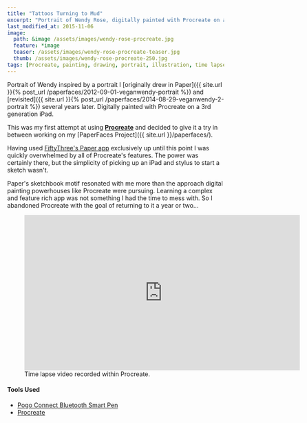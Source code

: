 ```yaml
---
title: "Tattoos Turning to Mud"
excerpt: "Portrait of Wendy Rose, digitally painted with Procreate on an iPad."
last_modified_at: 2015-11-06
image: 
  path: &image /assets/images/wendy-rose-procreate.jpg
  feature: *image
  teaser: /assets/images/wendy-rose-procreate-teaser.jpg
  thumb: /assets/images/wendy-rose-procreate-250.jpg
tags: [Procreate, painting, drawing, portrait, illustration, time lapse]
---
```


Portrait of Wendy inspired by a portrait I [originally drew in Paper]({{ site.url }}{% post_url /paperfaces/2012-09-01-veganwendy-portrait %}) and [revisited]({{ site.url }}{% post_url /paperfaces/2014-08-29-veganwendy-2-portrait %}) several years later. Digitally painted with Procreate on a 3rd generation iPad. 

This was my first attempt at using [**Procreate**](http://procreate.si/) and decided to give it a try in between working on my [PaperFaces Project]({{ site.url }}/paperfaces/).

Having used [FiftyThree's Paper app](http://www.fiftythree.com/) exclusively up until this point I was quickly overwhelmed by all of Procreate's features. The power was certainly there, but the simplicity of picking up an iPad and stylus to start a sketch wasn't.

Paper's sketchbook motif resonated with me more than the approach digital painting powerhouses like Procreate were pursuing. Learning a complex and feature rich app was not something I had the time to mess with. So I abandoned Procreate with the goal of returning to it a year or two...

<figure>
  <iframe width="640" height="360" src="https://www.youtube-nocookie.com/embed/w2e0phIhGq8?controls=0&amp;showinfo=0" frameborder="0" allowfullscreen></iframe>
  <figcaption>Time lapse video recorded within Procreate.</figcaption>
</figure>

#### Tools Used

- [Pogo Connect Bluetooth Smart Pen](http://www.amazon.com/gp/product/B009K448L4/ref=as_li_ss_tl?ie=UTF8&camp=1789&creative=390957&creativeASIN=B009K448L4&linkCode=as2&tag=mademist-20)
- [Procreate](http://procreate.si/)
